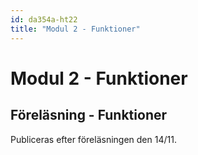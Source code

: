 ```yaml
---
id: da354a-ht22
title: "Modul 2 - Funktioner"
---
```


# Modul 2 - Funktioner

## Föreläsning - Funktioner

Publiceras efter föreläsningen den 14/11.

<!--

<div class="frame">
    <div style="left: 0; width: 100%; height: 0; position: relative; padding-bottom: 56.1972%;"><iframe src="https://speakerdeck.com/player/68272bdc57ab45b59c47d444c8565722" style="top: 0; left: 0; width: 100%; height: 100%; position: absolute; border: 0;" allowfullscreen scrolling="no" allow="encrypted-media;"></iframe></div>
</div>

---

<div class="video-frame">
    <div style="left: 0; width: 100%; height: 0; position: relative; padding-bottom: 56.25%;"><iframe src="https://www.youtube.com/embed/zHm_sBNdaI0?rel=0" style="top: 0; left: 0; width: 100%; height: 100%; position: absolute; border: 0;" allowfullscreen scrolling="no" allow="accelerometer; clipboard-write; encrypted-media; gyroscope; picture-in-picture;"></iframe></div>
</div>

---

### Dagens exempel

#### Lunchexempel

```python
def todays_lunch(day, lunch):
    print(day + ": " + lunch)

def heading(message):
    '''
    Prints a heading
    '''
    print("*"*40)
    print(message)
    print("*"*40)

def weeks_lunch():
    '''
    Presents the lunches to the user
    '''
    todays_lunch("Monday", "Pizza")
    todays_lunch("Tuesday", "Fish and chips")
    todays_lunch("Wednesday", "Hamburger")
    todays_lunch("Thursday", "Soup")
    todays_lunch("Friday", "Taco")

def main():
    heading("Welcome")
    weeks_lunch()
    heading("Goodbye")

main()
```

#### Parametrar & argument

```python
def calculate(a, b):
    return a + b


nr_1 = input("Ange tal 1: ")
nr_2 = input("Ange tal 2: ")
result = calculate(int(nr_1), int(nr_2))


def meters_to_yards(meters):
    yards_per_meter = 0.9144
    result = meters/yards_per_meter
    return result

m = input("Hur många meter vill du omvandla till yards? ")
x = meters_to_yards(int(m))
print(x)
```

#### Använda modulen random

```python
import random

# Slumpa fram ett tal (1-10)
rand_nr = random.randint(1,10)
# Skriv ut det slumpade talet
print(rand_nr)
```

---

Ni kan även ladda ner PDF-versionen av presentationen [här](../pdf/2021-Funktioner.pdf).

-->